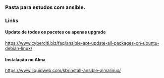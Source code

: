 ### Pasta para estudos com ansible.

### Links

#### Update de todos os pacotes ou apenas upgrade
https://www.cyberciti.biz/faq/ansible-apt-update-all-packages-on-ubuntu-debian-linux/

#### Instalação no Alma
https://www.liquidweb.com/kb/install-ansible-almalinux/
